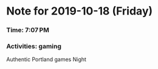 # Note for 2019-10-18 (Friday)
### Time: 7:07 PM
### Activities: gaming

Authentic Portland games Night
